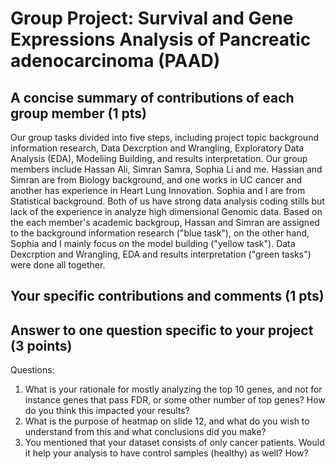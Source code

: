 # Group Project: Survival and Gene Expressions Analysis of Pancreatic adenocarcinoma (PAAD)

## A concise summary of contributions of each group member (1 pts)

Our group tasks divided into five steps, including project topic background information research, Data Dexcrption and Wrangling, Exploratory Data Analysis (EDA), Modeliing Building, and results interpretation. 
Our group members include Hassan Ali, Simran Samra, Sophia Li and me. Hassian and Simran are from Biology background, and one works in UC cancer and another has experience in Heart Lung Innovation. Sophia and I are from Statistical background. Both of us have strong data analysis coding stills but lack of the experience in analyze high dimensional Genomic data. Based on the each member's academic backgroup, Hassan and Simran are assigned to the background information research ("blue task"), on the other hand, Sophia and I mainly focus on the model building ("yellow task"). Data Dexcrption and Wrangling, EDA and results interpretation ("green tasks") were done all together. 

## Your specific contributions and comments (1 pts)


## Answer to one question specific to your project (3 points)

Questions:
1.	What is your rationale for mostly analyzing the top 10 genes, and not for instance genes that pass FDR, or some other number of top genes? How do you think this impacted your results?
2.	What is the purpose of heatmap on slide 12, and what do you wish to understand from this and what conclusions did you make?
3.	You mentioned that your dataset consists of only cancer patients. Would it help your analysis to have control samples (healthy) as well? How?
